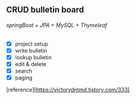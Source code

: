 ## CRUD bulletin board
###### springBoot + JPA + MySQL + Thymeleaf

- [x] project setup
- [x] write bulletin 
- [x] lookup bulletin
- [x] edit & delete
- [x] search
- [x] paging 

[reference][https://victorydntmd.tistory.com/333]